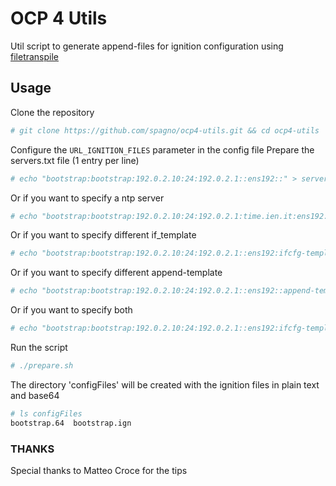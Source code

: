# OCP 4 Utils
Util script to generate append-files for ignition configuration using [filetranspile](https://github.com/ashcrow/filetranspiler)

## Usage
Clone the repository
```bash
# git clone https://github.com/spagno/ocp4-utils.git && cd ocp4-utils
```
Configure the `URL_IGNITION_FILES` parameter in the config file
Prepare the servers.txt file (1 entry per line)
```bash
# echo "bootstrap:bootstrap:192.0.2.10:24:192.0.2.1::ens192::" > servers.txt
```
Or if you want to specify a ntp server
```bash
# echo "bootstrap:bootstrap:192.0.2.10:24:192.0.2.1:time.ien.it:ens192::" > servers.txt
```
Or if you want to specify different if_template
```bash
# echo "bootstrap:bootstrap:192.0.2.10:24:192.0.2.1::ens192:ifcfg-template-new:" > servers.txt
```
Or if you want to specify different append-template
```bash
# echo "bootstrap:bootstrap:192.0.2.10:24:192.0.2.1::ens192::append-template-new" > servers.txt
```
Or if you want to specify both
```bash
# echo "bootstrap:bootstrap:192.0.2.10:24:192.0.2.1::ens192:ifcfg-template-new:append-template-new" > servers.txt
```
Run the script
```bash
# ./prepare.sh
```
The directory 'configFiles' will be created with the ignition files in plain text and base64
```bash
# ls configFiles
bootstrap.64  bootstrap.ign
```

### THANKS
Special thanks to Matteo Croce for the tips
